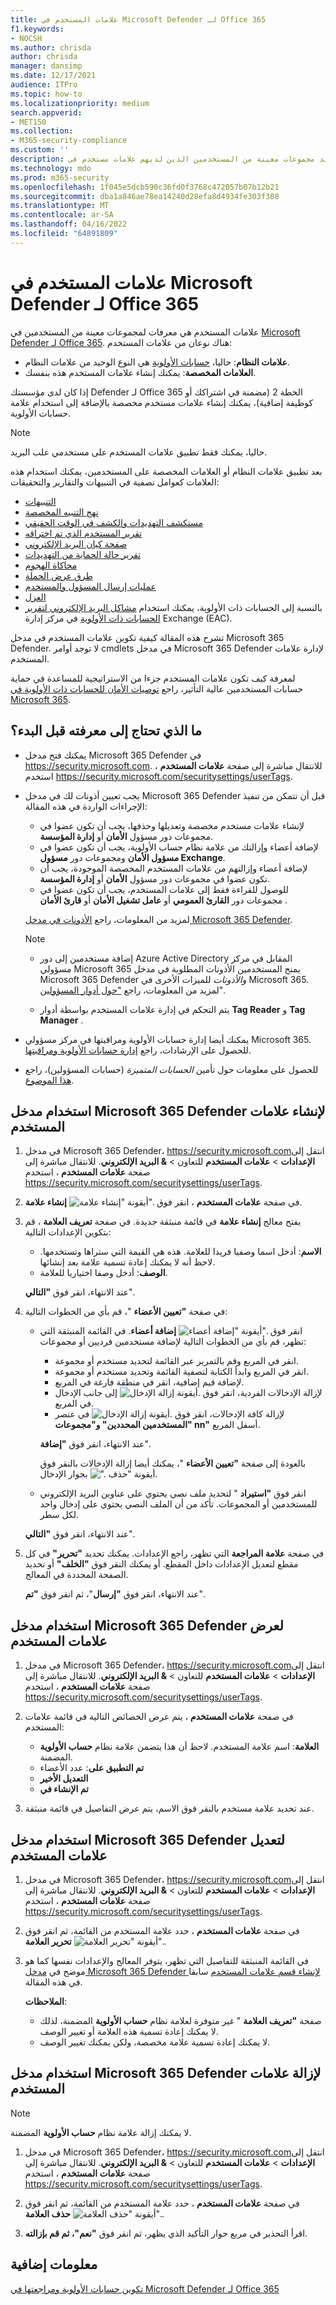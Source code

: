```yaml
---
title: علامات المستخدم في Microsoft Defender لـ Office 365
f1.keywords:
- NOCSH
ms.author: chrisda
author: chrisda
manager: dansimp
ms.date: 12/17/2021
audience: ITPro
ms.topic: how-to
ms.localizationpriority: medium
search.appverid:
- MET150
ms.collection:
- M365-security-compliance
ms.custom: ''
description: يمكن للمسؤولين التعرف على كيفية تحديد مجموعات معينة من المستخدمين الذين لديهم علامات مستخدم في Microsoft Defender لـ Office 365 الخطة 2. تتوفر تصفية العلامات عبر التنبيهات والتقارير والتحقيقات في Microsoft Defender لـ Office 365 لتحديد المستخدمين المعلمين بسرعة.
ms.technology: mdo
ms.prod: m365-security
ms.openlocfilehash: 1f045e5dcb590c36fd0f3768c472057b07b12b21
ms.sourcegitcommit: dba1a846ae78ea14240d28efa8d4934fe303f308
ms.translationtype: MT
ms.contentlocale: ar-SA
ms.lasthandoff: 04/16/2022
ms.locfileid: "64891809"
---
```

# <a name="user-tags-in-microsoft-defender-for-office-365"></a>علامات المستخدم في Microsoft Defender لـ Office 365

علامات المستخدم هي معرفات لمجموعات معينة من المستخدمين في [Microsoft Defender لـ Office 365](defender-for-office-365.md). هناك نوعان من علامات المستخدم:

- **علامات النظام**: حاليا، [حسابات الأولوية](../../admin/setup/priority-accounts.md) هي النوع الوحيد من علامات النظام.
- **العلامات المخصصة**: يمكنك إنشاء علامات المستخدم هذه بنفسك.

إذا كان لدى مؤسستك Defender لـ Office 365 الخطة 2 (مضمنة في اشتراكك أو كوظيفة إضافية)، يمكنك إنشاء علامات مستخدم مخصصة بالإضافة إلى استخدام علامة حسابات الأولوية.

> [!NOTE]
> حاليا، يمكنك فقط تطبيق علامات المستخدم على مستخدمي علب البريد.

بعد تطبيق علامات النظام أو العلامات المخصصة على المستخدمين، يمكنك استخدام هذه العلامات كعوامل تصفية في التنبيهات والتقارير والتحقيقات:

- [التنبيهات](alerts.md)
- [نهج التنبيه المخصصة](../../compliance/alert-policies.md#viewing-alerts)
- [مستكشف التهديدات والكشف في الوقت الحقيقي](threat-explorer.md)
- [تقرير المستخدم الذي تم اختراقه](view-email-security-reports.md#compromised-users-report)
- [صفحة كيان البريد الإلكتروني](mdo-email-entity-page.md#other-innovations)
- [تقرير حالة الحماية من التهديدات](view-email-security-reports.md#threat-protection-status-report)
- [محاكاة الهجوم](attack-simulation-training.md#target-users)
- [طرق عرض الحملة](campaigns.md)
- [عمليات إرسال المسؤول والمستخدم](admin-submission.md)
- [العزل](quarantine.md)
- بالنسبة إلى الحسابات ذات الأولوية، يمكنك استخدام [مشاكل البريد الإلكتروني لتقرير الحسابات ذات الأولوية](/exchange/monitoring/mail-flow-reports/mfr-email-issues-for-priority-accounts-report) في مركز إدارة Exchange (EAC).

تشرح هذه المقالة كيفية تكوين علامات المستخدم في مدخل Microsoft 365 Defender. لا توجد أوامر cmdlets في مدخل Microsoft 365 Defender لإدارة علامات المستخدم.

لمعرفة كيف تكون علامات المستخدم جزءا من الاستراتيجية للمساعدة في حماية حسابات المستخدمين عالية التأثير، راجع [توصيات الأمان للحسابات ذات الأولوية في Microsoft 365](security-recommendations-for-priority-accounts.md).

## <a name="what-do-you-need-to-know-before-you-begin"></a>ما الذي تحتاج إلى معرفته قبل البدء؟

- يمكنك فتح مدخل Microsoft 365 Defender في <https://security.microsoft.com>. للانتقال مباشرة إلى صفحة **علامات المستخدم** ، استخدم <https://security.microsoft.com/securitysettings/userTags>.

- يجب تعيين أذونات لك في مدخل Microsoft 365 Defender قبل أن تتمكن من تنفيذ الإجراءات الواردة في هذه المقالة:
  - لإنشاء علامات مستخدم مخصصة وتعديلها وحذفها، يجب أن تكون عضوا في مجموعات دور مسؤول **الأمان** أو **إدارة المؤسسة**.
  - لإضافة أعضاء وإزالتك من علامة نظام حساب الأولوية، يجب أن تكون عضوا في **مسؤول الأمان** ومجموعات دور **مسؤول Exchange**.
  - لإضافة أعضاء وإزالتهم من علامات المستخدم المخصصة الموجودة، يجب أن تكون عضوا في مجموعات دور مسؤول **الأمان** أو **إدارة المؤسسة**.
  - للوصول للقراءة فقط إلى علامات المستخدم، يجب أن تكون عضوا في مجموعات دور **القارئ العمومي** أو **عامل تشغيل الأمان** أو **قارئ الأمان** .

  لمزيد من المعلومات، راجع [الأذونات في مدخل Microsoft 365 Defender](permissions-microsoft-365-security-center.md).

  > [!NOTE]
  >
  > - إضافة مستخدمين إلى دور Azure Active Directory المقابل في مركز مسؤولي Microsoft 365 يمنح المستخدمين الأذونات المطلوبة في مدخل Microsoft 365 Defender _والأذونات_ للميزات الأخرى في Microsoft 365. لمزيد من المعلومات، راجع ["حول أدوار المسؤولين](../../admin/add-users/about-admin-roles.md)".
  >
  > - يتم التحكم في إدارة علامات المستخدم بواسطة أدوار **Tag Reader** و **Tag Manager** .

- يمكنك أيضا إدارة حسابات الأولوية ومراقبتها في مركز مسؤولي Microsoft 365. للحصول على الإرشادات، راجع [إدارة حسابات الأولوية ومراقبتها](../../admin/setup/priority-accounts.md).

- للحصول على معلومات حول تأمين _الحسابات المتميزة_ (حسابات المسؤولين)، راجع [هذا الموضوع](/azure/architecture/framework/security/critical-impact-accounts).

## <a name="use-the-microsoft-365-defender-portal-to-create-user-tags"></a>استخدام مدخل Microsoft 365 Defender لإنشاء علامات المستخدم

1. في مدخل Microsoft 365 Defender، <https://security.microsoft.com>انتقل إلى **الإعدادات** \> **علامات المستخدم** للتعاون \> **& البريد الإلكتروني**. للانتقال مباشرة إلى صفحة **علامات المستخدم** ، استخدم <https://security.microsoft.com/securitysettings/userTags>.

2. في صفحة **علامات المستخدم** ، انقر فوق ![أيقونة "إنشاء علامة".](../../media/m365-cc-sc-create-icon.png) **إنشاء علامة**.

3. يفتح معالج **إنشاء علامة** في قائمة منبثقة جديدة. في صفحة **تعريف العلامة** ، قم بتكوين الإعدادات التالية:
   - **الاسم**: أدخل اسما وصفيا فريدا للعلامة. هذه هي القيمة التي ستراها وتستخدمها. لاحظ أنه لا يمكنك إعادة تسمية علامة بعد إنشائها.
   - **الوصف**: أدخل وصفا اختياريا للعلامة.

   عند الانتهاء، انقر فوق **"التالي**".

4. في صفحة **"تعيين الأعضاء** "، قم بأي من الخطوات التالية:
   - انقر فوق ![أيقونة "إضافة أعضاء".](../../media/m365-cc-sc-create-icon.png) **إضافة أعضاء**. في القائمة المنبثقة التي تظهر، قم بأي من الخطوات التالية لإضافة مستخدمين فرديين أو مجموعات:
     - انقر في المربع وقم بالتمرير عبر القائمة لتحديد مستخدم أو مجموعة.
     - انقر في المربع وابدأ الكتابة لتصفية القائمة وتحديد مستخدم أو مجموعة.
     - لإضافة قيم إضافية، انقر في منطقة فارغة في المربع.
     - لإزالة الإدخالات الفردية، انقر فوق ![أيقونة إزالة الإدخال.](../../media/m365-cc-sc-remove-selection-icon.png) إلى جانب الإدخال في المربع.
     - لإزالة كافة الإدخالات، انقر فوق ![أيقونة إزالة الإدخال.](../../media/m365-cc-sc-remove-selection-icon.png) في عنصر **"المستخدمين المحددين" و"مجموعات nn"** أسفل المربع.

     عند الانتهاء، انقر فوق **"إضافة**".

     بالعودة إلى صفحة **"تعيين الأعضاء** "، يمكنك أيضا إزالة الإدخالات بالنقر فوق أيقونة "حذف ![".](../../media/m365-cc-sc-delete-icon.png) بجوار الإدخال.

   - انقر فوق **"استيراد** " لتحديد ملف نصي يحتوي على عناوين البريد الإلكتروني للمستخدمين أو المجموعات. تأكد من أن الملف النصي يحتوي على إدخال واحد لكل سطر.

   عند الانتهاء، انقر فوق **"التالي**".

5. في صفحة **علامة المراجعة** التي تظهر، راجع الإعدادات. يمكنك تحديد **"تحرير"** في كل مقطع لتعديل الإعدادات داخل المقطع. أو يمكنك النقر فوق **"الخلف"** أو تحديد الصفحة المحددة في المعالج.

   عند الانتهاء، انقر فوق **"إرسال**"، ثم انقر فوق **"تم**".

## <a name="use-the-microsoft-365-defender-portal-to-view-user-tags"></a>استخدام مدخل Microsoft 365 Defender لعرض علامات المستخدم

1. في مدخل Microsoft 365 Defender، <https://security.microsoft.com>انتقل إلى **الإعدادات** \> **علامات المستخدم** للتعاون \> **& البريد الإلكتروني**. للانتقال مباشرة إلى صفحة **علامات المستخدم** ، استخدم <https://security.microsoft.com/securitysettings/userTags>.

2. في صفحة **علامات المستخدم** ، يتم عرض الخصائص التالية في قائمة علامات المستخدم:

   - **العلامة**: اسم علامة المستخدم. لاحظ أن هذا يتضمن علامة نظام **حساب الأولوية** المضمنة.
   - **تم التطبيق على**: عدد الأعضاء
   - **التعديل الأخير**
   - **تم الإنشاء في**

3. عند تحديد علامة مستخدم بالنقر فوق الاسم، يتم عرض التفاصيل في قائمة منبثقة.

## <a name="use-the-microsoft-365-defender-portal-to-modify-user-tags"></a>استخدام مدخل Microsoft 365 Defender لتعديل علامات المستخدم

1. في مدخل Microsoft 365 Defender، <https://security.microsoft.com>انتقل إلى **الإعدادات** \> **علامات المستخدم** للتعاون \> **& البريد الإلكتروني**. للانتقال مباشرة إلى صفحة **علامات المستخدم** ، استخدم <https://security.microsoft.com/securitysettings/userTags>.

2. في صفحة **علامات المستخدم** ، حدد علامة المستخدم من القائمة، ثم انقر فوق ![أيقونة "تحرير العلامة".](../../media/m365-cc-sc-edit-icon.png) **تحرير العلامة**.

3. في القائمة المنبثقة للتفاصيل التي تظهر، يتوفر المعالج والإعدادات نفسها كما هو موضح في [مدخل Microsoft 365 Defender لإنشاء قسم علامات المستخدم](#use-the-microsoft-365-defender-portal-to-create-user-tags) سابقا في هذه المقالة.

   **الملاحظات**:

   - صفحة **"تعريف العلامة** " غير متوفرة لعلامة نظام **حساب الأولوية** المضمنة، لذلك لا يمكنك إعادة تسمية هذه العلامة أو تغيير الوصف.
   - لا يمكنك إعادة تسمية علامة مخصصة، ولكن يمكنك تغيير الوصف.

## <a name="use-the-microsoft-365-defender-portal-to-remove-user-tags"></a>استخدام مدخل Microsoft 365 Defender لإزالة علامات المستخدم

> [!NOTE]
> لا يمكنك إزالة علامة نظام **حساب الأولوية** المضمنة.

1. في مدخل Microsoft 365 Defender، <https://security.microsoft.com>انتقل إلى **الإعدادات** \> **علامات المستخدم** للتعاون \> **& البريد الإلكتروني**. للانتقال مباشرة إلى صفحة **علامات المستخدم** ، استخدم <https://security.microsoft.com/securitysettings/userTags>.

2. في صفحة **علامات المستخدم** ، حدد علامة المستخدم من القائمة، ثم انقر فوق ![أيقونة "حذف العلامة".](../../media/m365-cc-sc-delete-icon.png) **حذف العلامة**.

3. اقرأ التحذير في مربع حوار التأكيد الذي يظهر، ثم انقر فوق **"نعم"، ثم قم بإزالته**.

## <a name="more-information"></a>معلومات إضافية

[تكوين حسابات الأولوية ومراجعتها في Microsoft Defender لـ Office 365](configure-review-priority-account.md)
